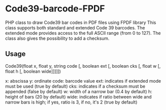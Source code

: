 Code39-barcode-FPDF
===================

PHP class to draw Code39 bar codes in PDF files using FPDF library
This class supports both standard and extended Code 39 barcodes. The extended mode provides access to the full ASCII range (from 0 to 127). The class also gives the possibility to add a checksum.

## Usage


Code39(float x, float y, string code [, boolean ext [, boolean cks [, float w [, float h [, boolean wide]]]]])

x: abscissa
y: ordinate
code: barcode value
ext: indicates if extended mode must be used (true by default)
cks: indicates if a checksum must be appended (false by default)
w: width of a narrow bar (0.4 by default)
h: height of bars (20 by default)
wide: indicates if ratio between wide and narrow bars is high; if yes, ratio is 3, if no, it's 2 (true by default) 
